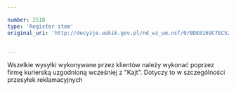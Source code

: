 ```yaml
---

number: 2518
type: 'Register item'
original_uri: 'http://decyzje.uokik.gov.pl/nd_wz_um.nsf/0/0DE8169C7EC52170C125791000419953?OpenDocument'


---
```


Wszelkie wysyłki wykonywane przez klientów należy wykonać poprzez firmę kurierską uzgodnioną wcześniej z "Kajt". Dotyczy to w szczególności przesyłek reklamacyjnych
